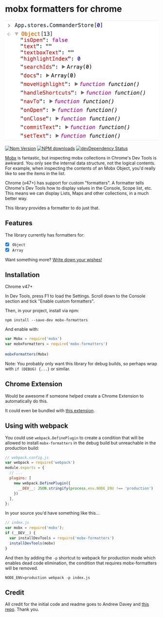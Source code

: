 # mobx formatters for chrome

<img alt="mobx formatters" src="screen.png" align="center" />

[![Npm Version](https://badge.fury.io/js/mobx-formatters.svg)](https://badge.fury.io/js/mobx-formatters)
[![NPM downloads](http://img.shields.io/npm/dm/mobx-formatters.svg)](https://www.npmjs.com/package/mobx-formatters)
[![devDependency Status](https://david-dm.org/andrewdavey/mobx-formatters/dev-status.svg)](https://david-dm.org/andrewdavey/mobx-formatters#info=devDependencies)

[Mobx](https://mobx.js.org/) is fantastic, but inspecting mobx collections in Chrome's Dev Tools is awkward. You only see the internal data structure, not the logical contents. For example, when inspecting the contents of an Mobx Object, you'd really like to see the items in the list.

Chrome (v47+) has support for custom "formatters". A formatter tells Chrome's Dev Tools how to display values in the Console, Scope list, etc. This means we can display Lists, Maps and other collections, in a much better way.

This library provides a formatter to do just that.


## Features

The library currently has formatters for:

 - [x] `Object`
 - [x] `Array`

Want something more? [Write down your wishes!](https://github.com/andrewdavey/mobx-formatters/issues/new)

## Installation

Chrome v47+

In Dev Tools, press F1 to load the Settings. Scroll down to the Console section and tick "Enable custom formatters".

Then, in your project, install via npm:

```
npm install --save-dev mobx-formatters
```

And enable with:

```js
var Mobx = require('mobx')
var mobxFormatters = require('mobx-formatters')

mobxFormatters(Mobx)
```

Note: You probably only want this library for debug builds, so perhaps wrap with `if (DEBUG) {...}` or similar.

## Chrome Extension

Would be awesome if someone helped create a Chrome Extension to automatically do this.

It could even be bundled with [this extension](https://chrome.google.com/webstore/detail/mobx-developer-tools/pfgnfdagidkfgccljigdamigbcnndkod/related).

## Using with webpack

You could use `webpack.DefinePlugin` to create a condition that will be allowed to install `mobx-formatters` in the debug build but unreachable in the production build:

```javascript
// webpack.config.js
var webpack = require('webpack')
module.exports = {
  // ...
  plugins: [
    new webpack.DefinePlugin({
      __DEV__: JSON.stringify(process.env.NODE_ENV !== 'production')
    })
  ],
};
```

In your source you'd have something like this...

```javascript
// index.js
var mobx = require('mobx');
if (__DEV__) {
  var installDevTools = require('mobx-formatters')
  installDevTools(mobx)
}
```

And then by adding the `-p` shortcut to webpack for production mode which enables dead code elimination, the condition that requires mobx-formatters will be removed.

```
NODE_ENV=production webpack -p index.js
```


## Credit

All credit for the initial code and readme goes to Andrew Davey and [this repo](https://github.com/andrewdavey/immutable-devtools). Thank you.

